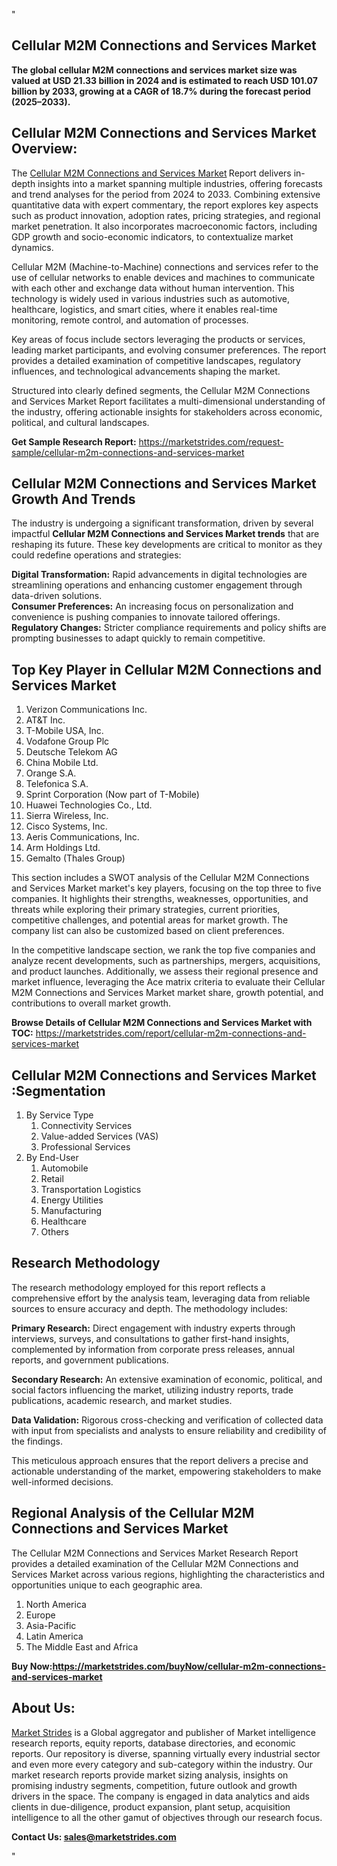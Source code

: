 "<h2>Cellular M2M Connections and Services Market</h2>
<p><strong>The global cellular M2M connections and services market size was valued at USD 21.33 billion in 2024 and is estimated to reach USD 101.07 billion by 2033, growing at a CAGR of 18.7% during the forecast period (2025–2033).</strong></p>
<h2>Cellular M2M Connections and Services Market Overview:</h2>
<p>The <a href=https://marketstrides.com/report/cellular-m2m-connections-and-services-market>Cellular M2M Connections and Services Market</a><strong> </strong>Report delivers in-depth insights into a market spanning multiple industries, offering forecasts and trend analyses for the period from 2024 to 2033. Combining extensive quantitative data with expert commentary, the report explores key aspects such as product innovation, adoption rates, pricing strategies, and regional market penetration. It also incorporates macroeconomic factors, including GDP growth and socio-economic indicators, to contextualize market dynamics.</p>
<p>Cellular M2M (Machine-to-Machine) connections and services refer to the use of cellular networks to enable devices and machines to communicate with each other and exchange data without human intervention. This technology is widely used in various industries such as automotive, healthcare, logistics, and smart cities, where it enables real-time monitoring, remote control, and automation of processes.</p>
<p>Key areas of focus include sectors leveraging the products or services, leading market participants, and evolving consumer preferences. The report provides a detailed examination of competitive landscapes, regulatory influences, and technological advancements shaping the market.</p>
<p>Structured into clearly defined segments, the Cellular M2M Connections and Services Market Report facilitates a multi-dimensional understanding of the industry, offering actionable insights for stakeholders across economic, political, and cultural landscapes.</p>
<p><strong>Get Sample Research Report:</strong> <a href=https://marketstrides.com/request-sample/cellular-m2m-connections-and-services-market>https://marketstrides.com/request-sample/cellular-m2m-connections-and-services-market</a></p>
<h2>Cellular M2M Connections and Services Market Growth And Trends</h2>
<p>The industry is undergoing a significant transformation, driven by several impactful <strong>Cellular M2M Connections and Services Market trends</strong> that are reshaping its future. These key developments are critical to monitor as they could redefine operations and strategies:</p>
<p><strong>Digital Transformation:</strong> Rapid advancements in digital technologies are streamlining operations and enhancing customer engagement through data-driven solutions.<br /><strong>Consumer Preferences:</strong> An increasing focus on personalization and convenience is pushing companies to innovate tailored offerings.<br /><strong>Regulatory Changes:</strong> Stricter compliance requirements and policy shifts are prompting businesses to adapt quickly to remain competitive.</p>
<h2>Top Key Player in Cellular M2M Connections and Services Market</h2>
<p><ol>
<li>Verizon Communications Inc.</li>
<li>AT&amp;T Inc.</li>
<li>T-Mobile USA, Inc.</li>
<li>Vodafone Group Plc</li>
<li>Deutsche Telekom AG</li>
<li>China Mobile Ltd.</li>
<li>Orange S.A.</li>
<li>Telefonica S.A.</li>
<li>Sprint Corporation (Now part of T-Mobile)</li>
<li>Huawei Technologies Co., Ltd.</li>
<li>Sierra Wireless, Inc.</li>
<li>Cisco Systems, Inc.</li>
<li>Aeris Communications, Inc.</li>
<li>Arm Holdings Ltd.</li>
<li>Gemalto (Thales Group)</li>
</ol></p>
<p>This section includes a SWOT analysis of the Cellular M2M Connections and Services Market market's key players, focusing on the top three to five companies. It highlights their strengths, weaknesses, opportunities, and threats while exploring their primary strategies, current priorities, competitive challenges, and potential areas for market growth. The company list can also be customized based on client preferences.</p>
<p>In the competitive landscape section, we rank the top five companies and analyze recent developments, such as partnerships, mergers, acquisitions, and product launches. Additionally, we assess their regional presence and market influence, leveraging the Ace matrix criteria to evaluate their Cellular M2M Connections and Services Market market share, growth potential, and contributions to overall market growth.</p>
<p><strong>Browse Details of Cellular M2M Connections and Services Market with TOC:</strong> <a href=https://marketstrides.com/report/cellular-m2m-connections-and-services-market>https://marketstrides.com/report/cellular-m2m-connections-and-services-market</a></p>
<h2>Cellular M2M Connections and Services Market :Segmentation</h2>
<p><ol>
<li>By Service Type
<ol>
<li>Connectivity Services</li>
<li>Value-added Services (VAS)</li>
<li>Professional Services</li>
</ol>
</li>
<li>By End-User
<ol>
<li>Automobile</li>
<li>Retail</li>
<li>Transportation Logistics</li>
<li>Energy Utilities</li>
<li>Manufacturing</li>
<li>Healthcare</li>
<li>Others</li>
</ol></li></ol></p>
<h2>Research Methodology</h2>
<p>The research methodology employed for this report reflects a comprehensive effort by the analysis team, leveraging data from reliable sources to ensure accuracy and depth. The methodology includes:</p>
<p><strong>Primary Research:</strong> Direct engagement with industry experts through interviews, surveys, and consultations to gather first-hand insights, complemented by information from corporate press releases, annual reports, and government publications.</p>
<p><strong>Secondary Research:</strong> An extensive examination of economic, political, and social factors influencing the market, utilizing industry reports, trade publications, academic research, and market studies.</p>
<p><strong>Data Validation:</strong> Rigorous cross-checking and verification of collected data with input from specialists and analysts to ensure reliability and credibility of the findings.</p>
<p>This meticulous approach ensures that the report delivers a precise and actionable understanding of the market, empowering stakeholders to make well-informed decisions.</p>
<h2>Regional Analysis of the Cellular M2M Connections and Services Market</h2>
<p>The Cellular M2M Connections and Services Market Research Report provides a detailed examination of the Cellular M2M Connections and Services Market across various regions, highlighting the characteristics and opportunities unique to each geographic area.</p>
<p><ol>
<li>North America</li>
<li>Europe</li>
<li>Asia-Pacific</li>
<li>Latin America</li>
<li>The Middle East and Africa</li>
</ol></p>
<p><strong>Buy Now:<a href=https://marketstrides.com/buyNow/cellular-m2m-connections-and-services-market?price=single_price>https://marketstrides.com/buyNow/cellular-m2m-connections-and-services-market</a></strong></p>
<h2>About Us:</h2>
<p><a href=https://marketstrides.com/>Market Strides</a> is a Global aggregator and publisher of Market intelligence research reports, equity reports, database directories, and economic reports. Our repository is diverse, spanning virtually every industrial sector and even more every category and sub-category within the industry. Our market research reports provide market sizing analysis, insights on promising industry segments, competition, future outlook and growth drivers in the space. The company is engaged in data analytics and aids clients in due-diligence, product expansion, plant setup, acquisition intelligence to all the other gamut of objectives through our research focus.</p>
<p><strong>Contact Us: <a href=mailto:sales@marketstrides.com>sales@marketstrides.com</a></strong></p>"
